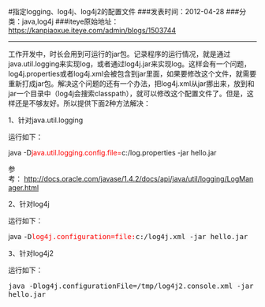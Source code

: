 #指定logging、log4j、log4j2的配置文件
###发表时间：2012-04-28
###分类：java,log4j
###iteye原始地址：<a href="https://kanpiaoxue.iteye.com/admin/blogs/1503744" target="_blank">https://kanpiaoxue.iteye.com/admin/blogs/1503744</a>

---

<div class="iteye-blog-content-contain" style="font-size: 14px;"> 
 <p style="font-size: 14px;">工作开发中，时长会用到可运行的jar包。记录程序的运行情况，就是通过java.util.logging来实现log，或者通过log4j.jar来实现log。这样会有一个问题，log4j.properties或者log4j.xml会被包含到jar里面，如果要修改这个文件，就需要重新打成jar包。解决这个问题的还有一个办法，把log4j.xml从jar挪出来，放到和jar一个目录中（log4j会搜索classpath），就可以修改这个配置文件了。但是，这样还是不够友好。所以提供下面2种方法解决：</p> 
 <p style="font-size: 14px;">1、针对java.util.logging</p> 
 <p style="font-size: 14px;">运行如下：</p> 
 <p style="font-size: 14px;">java -D<span style="color: #ff0000;">java.util.logging.config.file=</span>c:/log.properties -jar hello.jar</p> 
 <p style="font-size: 14px;">参考：&nbsp;<a href="http://docs.oracle.com/javase/1.4.2/docs/api/java/util/logging/LogManager.html">http://docs.oracle.com/javase/1.4.2/docs/api/java/util/logging/LogManager.html</a></p> 
 <p style="font-size: 14px;">2、针对log4j</p> 
 <p style="font-size: 14px;">运行如下：</p> 
 <p style="font-size: 14px;">java&nbsp;<span style="font-family: Monaco, 'DejaVu Sans Mono', 'Bitstream Vera Sans Mono', Consolas, 'Courier New', monospace; line-height: 18px; text-align: left; background-color: #fafafa;">-D<span style="color: #ff0000;">log4j.configuration=file:</span>c:/log4j.xml -jar hello.jar</span></p> 
 <p style="font-size: 14px;"><span style="font-family: Monaco, 'DejaVu Sans Mono', 'Bitstream Vera Sans Mono', Consolas, 'Courier New', monospace; line-height: 18px; text-align: left; background-color: #fafafa;">3、</span>针对log4j2</p> 
 <p>运行如下：</p> 
 <p><span style="font-family: Monaco, 'DejaVu Sans Mono', 'Bitstream Vera Sans Mono', Consolas, 'Courier New', monospace; line-height: 18px; text-align: left; background-color: #fafafa;"><span style="background-color: white;">java&nbsp;</span><span style="font-family: Monaco, 'DejaVu Sans Mono', 'Bitstream Vera Sans Mono', Consolas, 'Courier New', monospace;">-Dlog4j.configurationFile=/tmp/log4j2.console.xml&nbsp;</span></span><span style="background-color: #fafafa; font-family: Monaco, 'DejaVu Sans Mono', 'Bitstream Vera Sans Mono', Consolas, 'Courier New', monospace;">-jar hello.jar</span></p> 
 <p style="font-size: 14px;">&nbsp;</p> 
</div>